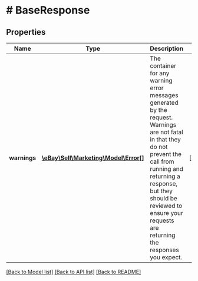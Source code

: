 # # BaseResponse

## Properties

Name | Type | Description | Notes
------------ | ------------- | ------------- | -------------
**warnings** | [**\eBay\Sell\Marketing\Model\Error[]**](Error.md) | The container for any warning error messages generated by the request. Warnings are not fatal in that they do not prevent the call from running and returning a response, but they should be reviewed to ensure your requests are returning the responses you expect. | [optional]

[[Back to Model list]](../../README.md#models) [[Back to API list]](../../README.md#endpoints) [[Back to README]](../../README.md)
